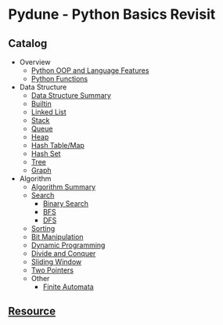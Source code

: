 # Pydune - Python Basics Revisit
## Catalog
- Overview
  - [Python OOP and Language Features](basic%2Fpython_OOPandLanguage.md)
  - [Python Functions](basic%2Fpython-functions.md)
- Data Structure
  - [Data Structure Summary](data_structure%2Fpython-data-structure.md)
  - [Builtin](data_structure%2Fbuiltin)
  - [Linked List](data_structure%2Flinkedlist)
  - [Stack](data_structure%2Fstack)
  - [Queue](data_structure%2Fqueue)
  - [Heap](data_structure%2Fheap)
  - [Hash Table/Map](data_structure%2Fhashtable)
  - [Hash Set](data_structure%2Fhashset)
  - [Tree](data_structure%2Ftrees)
  - [Graph](data_structure%2Fgraph)
- Algorithm
  - [Algorithm Summary](algorithms%2Falgorithms.md)
  - [Search](algorithms%2Fpython-search.md)
    - [Binary Search](algorithms%2Fbinary_search)
    - [BFS](algorithms%2Fbfs)
    - [DFS](algorithms%2Fdfs)
  - [Sorting](algorithms%2Fsorting)
  - [Bit Manipulation](algorithms%2Fbit_manipulation)
  - [Dynamic Programming](algorithms%2Fdp)
  - [Divide and Conquer](algorithms%2Fdivide_and_conquer)
  - [Sliding Window](algorithms%2Fsliding_window)
  - [Two Pointers](algorithms%2Ftwo_pointers)
  - Other
    - [Finite Automata](algorithms%2Ffinite_automata)

## [Resource](resources.md)
